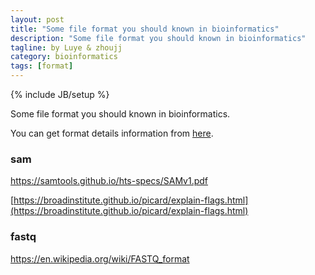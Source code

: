 ```yaml
---
layout: post
title: "Some file format you should known in bioinformatics"
description: "Some file format you should known in bioinformatics"
tagline: by Luye & zhoujj
category: bioinformatics
tags: [format]
---
```

{% include JB/setup %}

Some file format you should known in bioinformatics.

<!--more-->

You can get format details information from [here](http://genome.ucsc.edu/FAQ/FAQformat.html).

### sam 

https://samtools.github.io/hts-specs/SAMv1.pdf

[https://broadinstitute.github.io/picard/explain-flags.html](https://broadinstitute.github.io/picard/explain-flags.html)


### fastq

https://en.wikipedia.org/wiki/FASTQ_format

### 
